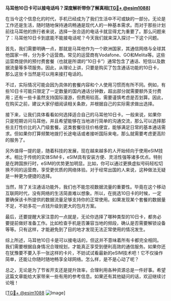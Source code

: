 **马耳他10日卡可以接电话吗？深度解析带你了解真相[[TG💪+ @esim1088](https://t.me/s/esim1088)]**

在当今这个信息化的时代，手机已经成为了我们生活中不可或缺的一部分。无论是工作还是生活，随时随地保持通讯畅通是现代人的一种基本需求。而对于那些计划前往马耳他的旅行者来说，选择一张合适的电话卡就显得尤为重要了。那么问题来了：马耳他10日卡到底能不能接电话呢？今天我们就来深入探讨一下这个问题。

首先，我们需要明确一点，那就是马耳他作为一个欧洲国家，其通信网络与全球其他国家一样，分为多个运营商。常见的运营商有Vodafone、GO和Melita等。这些运营商提供的预付费套餐（也就是所谓的“10日卡”）通常包含了通话、短信以及数据流量等多项服务。因此，从理论上讲，只要是购买了包含通话功能的10日卡，那么这张卡当然是可以用来接打电话的。

不过，实际情况可能会因为具体的套餐内容和个人使用习惯而有所不同。例如，有些10日卡可能只限定了一定数量的国内通话分钟数，超出部分就需要额外支付费用；还有一些卡虽然支持国际漫游，但费用较高，需要谨慎考虑是否划算。因此，在购买之前，建议大家仔细阅读相关条款，并根据自己的实际需求做出选择。

接下来，让我们具体看看如何选择适合自己的马耳他10日卡。一般来说，如果你只是短期访问马耳他，并且希望能够在当地进行简单的沟通交流，那么可以选择那些主打性价比的入门级套餐。这类套餐往往价格便宜，能够满足日常的基本通话需求。但如果你打算频繁地拨打长途电话或者接听国际来电，那么就需要考虑更高阶的服务了。

另外值得一提的是，随着科技的发展，现在越来越多的人开始倾向于使用eSIM技术。相比于传统的实体SIM卡，eSIM具有安装方便、灵活性强等诸多优点。特别是在跨国旅行时，eSIM的优势更加明显。比如，你可以通过更换虚拟号码轻松切换不同的运营商，享受更优质的网络体验。对于经常出国的人来说，这种做法无疑是一种更为便捷的选择。

当然，除了关注通话功能外，我们也不能忽视数据流量的重要性。毕竟在这个移动互联网时代，没有网络的生活简直难以想象。所以，在挑选10日卡的时候，一定要确保该卡所提供的数据流量足够支持你的正常使用。如果发现某个套餐的数据量不足，不妨多花一点钱升级到更大的包月方案。

最后，还要提醒大家注意的一点就是，无论你选择了哪种类型的10日卡，都务必要提前做好准备工作。比如检查手机是否兼容当地的频段，确认是否需要解锁设备等等。只有这样，才能避免到了目的地才发现无法正常使用的情况发生。

综上所述，马耳他10日卡是可以接电话的，但这并不意味着所有卡都完全相同。我们需要根据自身情况合理规划，才能真正享受到便利高效的通信服务。如果你还在犹豫要不要入手一张这样的卡片，不妨试试看最新的eSIM技术吧！它不仅操作简单，还能让你随时随地畅享全球网络。怎么样，是不是心动了呢？

总之，无论是为了节省开支还是提升效率，合理利用各种资源总是一件好事。希望这篇文章能给大家带来一些有用的参考信息。如果还有其他疑问的话，欢迎继续讨论哦！

[[TG💪+ @esim1088](https://t.me/s/esim1088) ![Image](https://i.postimg.cc/4NQfJmqS/Snipaste-2025-05-13-00-14-12.png)]